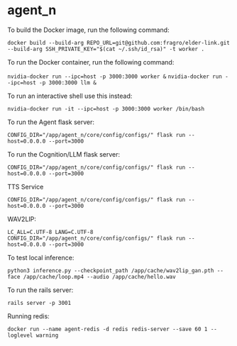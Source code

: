 # agent_n

To build the Docker image, run the following command:

```docker build --build-arg REPO_URL=git@github.com:fragro/elder-link.git  --build-arg SSH_PRIVATE_KEY="$(cat ~/.ssh/id_rsa)" -t worker .```

To run the Docker container, run the following command:

```nvidia-docker run --ipc=host -p 3000:3000 worker &```
```nvidia-docker run --ipc=host -p 3000:3000 llm &```

To run an interactive shell use this instead:

```nvidia-docker run -it --ipc=host -p 3000:3000 worker /bin/bash```

To run the Agent flask server:

```CONFIG_DIR="/app/agent_n/core/config/configs/" flask run --host=0.0.0.0 --port=3000```

To run the Cognition/LLM flask server:

```CONFIG_DIR="/app/agent_n/core/config/configs/" flask run --host=0.0.0.0 --port=3000```

TTS Service

```CONFIG_DIR="/app/agent_n/core/config/configs/" flask run --host=0.0.0.0 --port=3000```

WAV2LIP:

```LC_ALL=C.UTF-8 LANG=C.UTF-8 CONFIG_DIR="/app/agent_n/core/config/configs/" flask run --host=0.0.0.0 --port=3000```

To test local inference:

```python3 inference.py --checkpoint_path /app/cache/wav2lip_gan.pth --face /app/cache/loop.mp4 --audio /app/cache/hello.wav```

To run the rails server:

```rails server -p 3001```

Running redis:

```docker run --name agent-redis -d redis redis-server --save 60 1 --loglevel warning```
